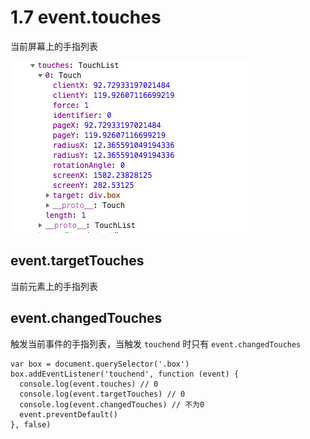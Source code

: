 # 1.7 event.touches

 当前屏幕上的手指列表

![屏幕快照 2018-10-06 上午9.23.16](media/15387889198821/%E5%B1%8F%E5%B9%95%E5%BF%AB%E7%85%A7%202018-10-06%20%E4%B8%8A%E5%8D%889.23.16.png)

## event.targetTouches

当前元素上的手指列表

## event.changedTouches

触发当前事件的手指列表，当触发 `touchend` 时只有 `event.changedTouches`

```JS
var box = document.querySelector('.box')
box.addEventListener('touchend', function (event) {
  console.log(event.touches) // 0
  console.log(event.targetTouches) // 0
  console.log(event.changedTouches) // 不为0
  event.preventDefault()
}, false)
```

